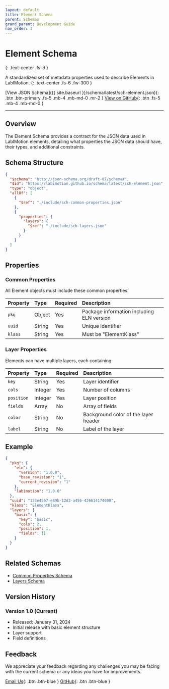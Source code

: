 ```yaml
---
layout: default
title: Element Schema
parent: Schemas
grand_parent: Development Guide
nav_order: 1
---
```


# Element Schema

{: .text-center .fs-9 }

A standardized set of metadata properties used to describe Elements in LabIMotion.
{: .text-center .fs-6 .fw-300 }

[View JSON Schema]({{ site.baseurl }}/schema/latest/sch-element.json){: .btn .btn-primary .fs-5 .mb-4 .mb-md-0 .mr-2 }
[View on GitHub](https://github.com/LabIMotion/labimotion/blob/main/src/sch-element.json){: .btn .fs-5 .mb-4 .mb-md-0 }

---

## Overview

The Element Schema provides a contract for the JSON data used in LabIMotion elements, detailing what properties the JSON data should have, their types, and additional constraints.

## Schema Structure

```json
{
  "$schema": "http://json-schema.org/draft-07/schema#",
  "$id": "https://labimotion.github.io/schema/latest/sch-element.json",
  "type": "object",
  "allOf": [
    {
      "$ref": "./include/sch-common-properties.json"
    },
    {
      "properties": {
        "layers": {
          "$ref": "./include/sch-layers.json"
        }
      }
    }
  ]
}
```

## Properties

### Common Properties

All Element objects must include these common properties:

| Property | Type   | Required | Description                               |
| :------- | :----- | :------- | :---------------------------------------- |
| `pkg`    | Object | Yes      | Package information including ELN version |
| `uuid`   | String | Yes      | Unique identifier                         |
| `klass`  | String | Yes      | Must be "ElementKlass"                    |

### Layer Properties

Elements can have multiple layers, each containing:

| Property   | Type    | Required | Description                          |
| :--------- | :------ | :------- | :----------------------------------- |
| `key`      | String  | Yes      | Layer identifier                     |
| `cols`     | Integer | Yes      | Number of columns                    |
| `position` | Integer | Yes      | Layer position                       |
| `fields`   | Array   | No       | Array of fields                      |
| `color`    | String  | No       | Background color of the layer header |
| `label`    | String  | No       | Label of the layer                   |

## Example

```json
{
  "pkg": {
    "eln": {
      "version": "1.0.0",
      "base_revision": "1",
      "current_revision": "1"
    },
    "labimotion": "1.0.0"
  },
  "uuid": "123e4567-e89b-12d3-a456-426614174000",
  "klass": "ElementKlass",
  "layers": {
    "basic": {
      "key": "basic",
      "cols": 2,
      "position": 1,
      "fields": []
    }
  }
}
```

## Related Schemas

- [Common Properties Schema](../common-properties)
- [Layers Schema](../layers)

## Version History

### Version 1.0 (Current)

- Released: January 31, 2024
- Initial release with basic element structure
- Layer support
- Field definitions

## Feedback

We appreciate your feedback regarding any challenges you may be facing with the current schema or any ideas you have for improvements.

[<i class="bi bi-envelope-at"></i> Email Us](mailto:chemotion-labimotion@lists.kit.edu){: .btn .btn-blue }
[<i class="bi bi-github"></i> GitHub](https://github.com/LabIMotion/labimotion){: .btn .btn-blue }
